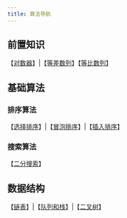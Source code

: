 ```yaml
---
title: 算法导航
---
```


## 前置知识
【[对数器](/algorithm/pre/Validator.md)】|【[等差数列](/algorithm/pre/AP.md)】【[等比数列](/algorithm/pre/GP.md)】

## 基础算法

### 排序算法
【[选择排序](/algorithm/basic/sort/SelectionSort.md)】|【[冒泡排序](/algorithm/basic/sort/BubblingSort.md)】|【[插入排序](/algorithm/basic/sort/InsertSort.md)】

### 搜索算法
【[二分搜索](/algorithm/basic/search/BinarySearch.md)】


## 数据结构
【[链表](/algorithm/ds/LinkedList.md)】|【[队列和栈](/algorithm/ds/QueueStack.md)】|【[二叉树](/algorithm/ds/BinaryTree.md)】